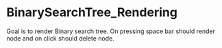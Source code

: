 # BinarySearchTree_Rendering
Goal is to render Binary search tree. On pressing space bar should render node and on click should delete node.
